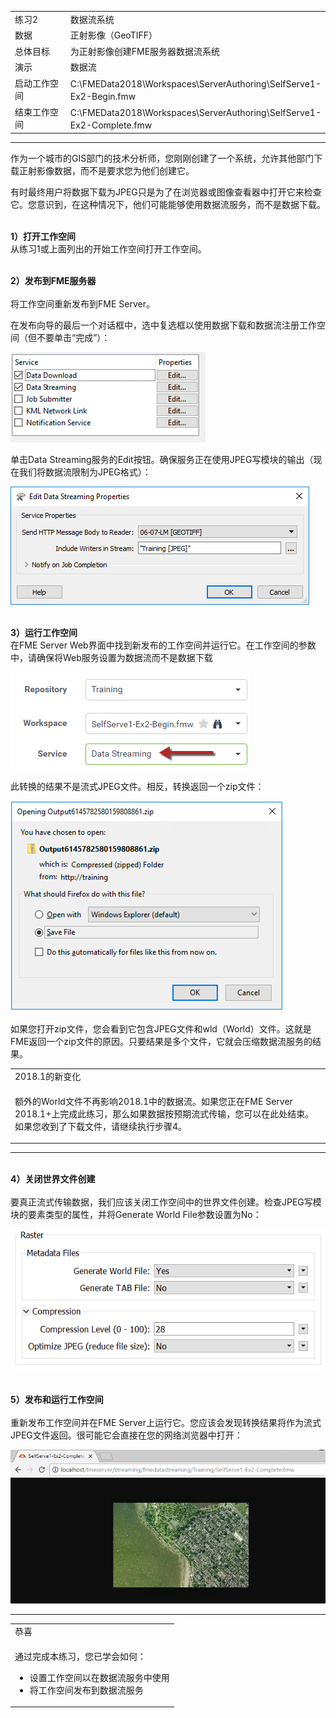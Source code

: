   <div id="readme" class="readme blob instapaper_body">
    <article class="markdown-body entry-content" itemprop="text">
<table>
<tbody><tr>
<td width="25%">
<i></i><font style="vertical-align: inherit;"><font style="vertical-align: inherit;">
练习2
</font></font></td>
<td><font style="vertical-align: inherit;"><font style="vertical-align: inherit;">
数据流系统
</font></font></td>
</tr>
<tr>
<td><font style="vertical-align: inherit;"><font style="vertical-align: inherit;">数据</font></font></td>
<td><font style="vertical-align: inherit;"><font style="vertical-align: inherit;">正射影像（GeoTIFF）</font></font></td>
</tr>
<tr>
<td><font style="vertical-align: inherit;"><font style="vertical-align: inherit;">总体目标</font></font></td>
<td><font style="vertical-align: inherit;"><font style="vertical-align: inherit;">为正射影像创建FME服务器数据流系统</font></font></td>
</tr>
<tr>
<td><font style="vertical-align: inherit;"><font style="vertical-align: inherit;">演示</font></font></td>
<td><font style="vertical-align: inherit;"><font style="vertical-align: inherit;">数据流</font></font></td>
</tr>
<tr>
<td><font style="vertical-align: inherit;"><font style="vertical-align: inherit;">启动工作空间</font></font></td>
<td><font style="vertical-align: inherit;"><font style="vertical-align: inherit;">C:\FMEData2018\Workspaces\ServerAuthoring\SelfServe1-Ex2-Begin.fmw
</font></font></td>
</tr>
<tr>
<td><font style="vertical-align: inherit;"><font style="vertical-align: inherit;">结束工作空间</font></font></td>
<td><font style="vertical-align: inherit;"><font style="vertical-align: inherit;">C:\FMEData2018\Workspaces\ServerAuthoring\SelfServe1-Ex2-Complete.fmw
</font></font></td>
</tr>
</tbody></table>
<hr>
<p><font style="vertical-align: inherit;"><font style="vertical-align: inherit;">作为一个城市的GIS部门的技术分析师，您刚刚创建了一个系统，允许其他部门下载正射影像数据，而不是要求您为他们创建它。</font></font></p>
<p><font style="vertical-align: inherit;"><font style="vertical-align: inherit;">有时最终用户将数据下载为JPEG只是为了在浏览器或图像查看器中打开它来检查它。</font><font style="vertical-align: inherit;">您意识到，在这种情况下，他们可能能够使用数据流服务，而不是数据下载。</font></font></p>
<p><br><strong><font style="vertical-align: inherit;"><font style="vertical-align: inherit;">1）打开工作空间</font></font></strong>
<br><font style="vertical-align: inherit;"><font style="vertical-align: inherit;">从练习1或上面列出的开始工作空间打开工作空间。</font></font></p>
<p><br><strong><font style="vertical-align: inherit;"><font style="vertical-align: inherit;">2）发布到FME服务器</font></font></strong><br>
<br><font style="vertical-align: inherit;"><font style="vertical-align: inherit;">将工作空间重新发布到FME Server。</font></font></p>
<p><font style="vertical-align: inherit;"><font style="vertical-align: inherit;">在发布向导的最后一个对话框中，选中复选框以使用数据下载和数据流注册工作空间（但不要单击“完成”）：</font></font></p>
<p><a target="_blank" rel="noopener noreferrer" href="./Images/Img3.205.Ex2.PublishToStreamService.png"><img src="./Images/Img3.205.Ex2.PublishToStreamService.png" alt="" style="max-width:100%;"></a></p>
<p><font style="vertical-align: inherit;"><font style="vertical-align: inherit;">单击Data Streaming服务的Edit按钮。</font><font style="vertical-align: inherit;">确保服务正在使用JPEG写模块的输出（现在我们将数据流限制为JPEG格式）：</font></font></p>
<p><a target="_blank" rel="noopener noreferrer" href="./Images/Img3.206.Ex2.StreamingParameters.png"><img src="./Images/Img3.206.Ex2.StreamingParameters.png" alt="" style="max-width:100%;"></a></p>
<p><br><strong><font style="vertical-align: inherit;"><font style="vertical-align: inherit;">3）运行工作空间</font></font></strong>
<br><font style="vertical-align: inherit;"><font style="vertical-align: inherit;">在FME Server Web界面中找到新发布的工作空间并运行它。</font><font style="vertical-align: inherit;">在工作空间的参数中，请确保将Web服务设置为数据流而不是数据下载</font></font></p>
<p><a target="_blank" rel="noopener noreferrer" href="./Images/Img3.207.Ex2.SelectStreamingService.png"><img src="./Images/Img3.207.Ex2.SelectStreamingService.png" alt="" style="max-width:100%;"></a></p>
<p><font style="vertical-align: inherit;"><font style="vertical-align: inherit;">此转换的结果不是流式JPEG文件。</font><font style="vertical-align: inherit;">相反，转换返回一个zip文件：</font></font></p>
<p><a target="_blank" rel="noopener noreferrer" href="./Images/Img3.208.Ex2.StreamedZipFile.png"><img src="./Images/Img3.208.Ex2.StreamedZipFile.png" alt="" style="max-width:100%;"></a></p>
<p><font style="vertical-align: inherit;"><font style="vertical-align: inherit;">如果您打开zip文件，您会看到它包含JPEG文件和wld（World）文件。</font><font style="vertical-align: inherit;">这就是FME返回一个zip文件的原因。</font><font style="vertical-align: inherit;">只要结果是多个文件，它就会压缩数据流服务的结果。</font></font></p>
 
<table>
<tbody><tr>
<td>
<i></i><font style="vertical-align: inherit;"><font style="vertical-align: inherit;">
2018.1的新变化
</font></font></td>
</tr>
<tr>
<td><font style="vertical-align: inherit;"><font style="vertical-align: inherit;">

额外的World文件不再影响2018.1中的数据流。</font><font style="vertical-align: inherit;">如果您正在FME Server 2018.1+上完成此练习，那么如果数据按预期流式传输，您可以在此处结束。</font><font style="vertical-align: inherit;">如果您收到了下载文件，请继续执行步骤4。 

</font></font></td>
</tr>
</tbody></table>
<hr>
<p><br><strong><font style="vertical-align: inherit;"><font style="vertical-align: inherit;">4）关闭世界文件创建</font></font></strong><br>
<br><font style="vertical-align: inherit;"><font style="vertical-align: inherit;">要真正流式传输数据，我们应该关闭工作空间中的世界文件创建。</font><font style="vertical-align: inherit;">检查JPEG写模块的要素类型的属性，并将Generate World File参数设置为No：</font></font></p>
<p><a target="_blank" rel="noopener noreferrer" href="./Images/Img3.209.Ex2.TurnOffWorldFile.png"><img src="./Images/Img3.209.Ex2.TurnOffWorldFile.png" alt="" style="max-width:100%;"></a></p>
<p><br><strong><font style="vertical-align: inherit;"><font style="vertical-align: inherit;">5）发布和运行工作空间</font></font></strong><br>
<br><font style="vertical-align: inherit;"><font style="vertical-align: inherit;">重新发布工作空间并在FME Server上运行它。</font><font style="vertical-align: inherit;">您应该会发现转换结果将作为流式JPEG文件返回。</font><font style="vertical-align: inherit;">很可能它会直接在您的网络浏览器中打开：</font></font></p>
<p><a target="_blank" rel="noopener noreferrer" href="./Images/Img3.210.Ex2.JPEGOpenedInBrowser.png"><img src="./Images/Img3.210.Ex2.JPEGOpenedInBrowser.png" alt="" style="max-width:100%;"></a></p>
<hr>

<table>
<tbody><tr>
<td>
<i></i><font style="vertical-align: inherit;"><font style="vertical-align: inherit;">
恭喜
</font></font></td>
</tr>
<tr>
<td><font style="vertical-align: inherit;"><font style="vertical-align: inherit;">

通过完成本练习，您已学会如何：
</font></font><br>
<ul><li><font style="vertical-align: inherit;"><font style="vertical-align: inherit;">设置工作空间以在数据流服务中使用</font></font></li>
<li><font style="vertical-align: inherit;"><font style="vertical-align: inherit;">将工作空间发布到数据流服务</font></font></li></ul>

</td>
</tr>
</tbody></table>   
</article>
  </div>
